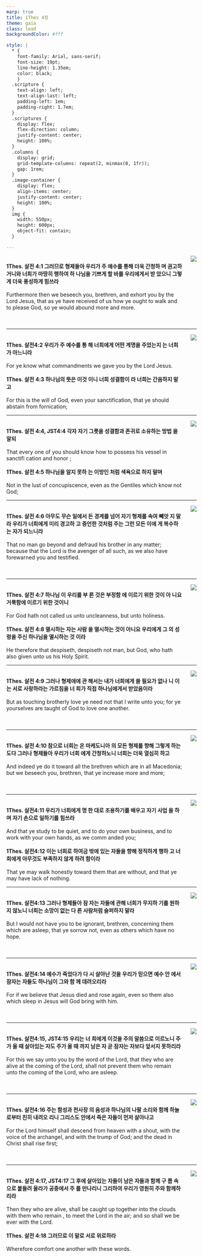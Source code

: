 ```yaml
---
marp: true
title: 1Thes 4장
theme: gaia
class: lead
backgroundColor: #fff

style: |
  * {
    font-family: Arial, sans-serif;
    font-size: 19pt;
    line-height: 1.35em;
    color: black;
    }
  .scripture {
    text-align: left;
    text-align-last: left;
    padding-left: 1em;
    padding-right: 1.7em;
  }
  .scriptures {
    display: flex;
    flex-direction: column;
    justify-content: center;
    height: 100%;
  }
  .columns {
    display: grid;
    grid-template-columns: repeat(2, minmax(0, 1fr));
    gap: 1rem;
  }
  .image-container {
    display: flex;
    align-items: center;
    justify-content: center;
    height: 100%;
  }
  img {
    width: 550px;
    height: 600px;
    object-fit: contain;
  }

---
```


<div class="columns">
  <div class="scriptures">
    <br>
    <div class="scripture">
      <b>1Thes. 살전 4:1 그러므로 형제들아 우리가 주 예수를 통해 더욱 간청하 며 권고하거니와 너희가 마땅히 행하여 하 나님을 기쁘게 할 바를 우리에게서 받 았으니 그렇게 더욱 풍성하게 힘쓰라 
      </b>
    </div>
    <br>
    <div class="scripture">Furthermore then we beseech you, brethren, and exhort you by the Lord Jesus, that as ye have received of us how ye ought to walk and to please God, so ye would abound more and more. 
    </div>
    <br>
    <div class="scripture">
      <b>
      </b>
    </div>
    <br>
    <div class="scripture">
    </div>         
  </div>
  <div class="image-container">
    <img src='../../pictures/picture_67.jpg'>
  </div>
</div>

---

<div class="columns">
  <div class="scriptures">
    <br>
    <div class="scripture">
      <b>1Thes. 살전4:2 우리가 주 예수를 통 해 너희에게 어떤 계명을 주었는지 는 너희가 아느니라 
      </b>
    </div>
    <br>
    <div class="scripture">For ye know what commandments we gave you by the Lord Jesus. 
    </div>
    <br>
    <div class="scripture">
      <b>1Thes. 살전 4:3 하나님의 뜻은 이것 이니 너희 성결함이 라 너희는 간음하지 말고 
      </b>
    </div>
    <br>
    <div class="scripture">For this is the will of God, even your sanctification, that ye should abstain from fornication; 
    </div>         
  </div>
  <div class="image-container">
    <img src='../../pictures/picture_24.jpg'>
  </div>
</div>

---

<div class="columns">
  <div class="scriptures">
    <br>
    <div class="scripture">
      <b>1Thes. 살전 4:4, JST4:4 각자 자기 그릇을 성결함과 존귀로 소유하는 방법 을 알되 
      </b>
    </div>
    <br>
    <div class="scripture">That every one of you should know how to possess his vessel in sanctifi cation and honor ; 
    </div>
    <br>
    <div class="scripture">
      <b>1Thes. 살전 4:5 하나님을 알지 못하 는 이방인 처럼 색욕으로 하지 말며 
      </b>
    </div>
    <br>
    <div class="scripture">Not in the lust of concupiscence, even as the Gentiles which know not God; 
    </div>         
  </div>
  <div class="image-container">
    <img src='../../pictures/picture_151.jpg'>
  </div>
</div>

---

<div class="columns">
  <div class="scriptures">
    <br>
    <div class="scripture">
      <b>1Thes. 살전 4:6 아무도 무슨 일에서 든 경계를 넘어 자기 형제를 속여 빼앗 지 말라 우리가 너희에게 미리 경고하 고 증언한 것처럼 주는 그런 모든 이에 게 복수하는 자가 되느니라 
      </b>
    </div>
    <br>
    <div class="scripture">That no man go beyond and defraud his brother in any matter; because that the Lord is the avenger of all such, as we also have forewarned you and testified. 
    </div>
    <br>
    <div class="scripture">
      <b>
      </b>
    </div>
    <br>
    <div class="scripture">
    </div>         
  </div>
  <div class="image-container">
    <img src='../../pictures/picture_176.jpg'>
  </div>
</div>

---

<div class="columns">
  <div class="scriptures">
    <br>
    <div class="scripture">
      <b>1Thes. 살전 4:7 하나님 이 우리를 부 른 것은 부정함 에 이르기 위한 것이 아 니요 거룩함에 이르기 위한 것이니 
      </b>
    </div>
    <br>
    <div class="scripture">For God hath not called us unto uncleanness, but unto holiness. 
    </div>
    <br>
    <div class="scripture">
      <b>1Thes. 살전 4:8 멸시하는 자는 사람 을 멸시하는 것이 아니요 우리에게 그 의 성령을 주신 하나님을 멸시하는 것 이라 
      </b>
    </div>
    <br>
    <div class="scripture">He therefore that despiseth, despiseth not man, but God, who hath also given unto us his Holy Spirit. 
    </div>         
  </div>
  <div class="image-container">
    <img src='../../pictures/picture_48.jpg'>
  </div>
</div>

---

<div class="columns">
  <div class="scriptures">
    <br>
    <div class="scripture">
      <b>1Thes. 살전 4:9 그러나 형제애에 관 해서는 내가 너희에게 쓸 필요가 없나 니 이는 서로 사랑하라는 가르침을 너 희가 직접 하나님에게서 받았음이라 
      </b>
    </div>
    <br>
    <div class="scripture">But as touching brotherly love ye need not that I write unto you; for ye yourselves are taught of God to love one another. 
    </div>
    <br>
    <div class="scripture">
      <b>
      </b>
    </div>
    <br>
    <div class="scripture">
    </div>         
  </div>
  <div class="image-container">
    <img src='../../pictures/picture_159.jpg'>
  </div>
</div>

---

<div class="columns">
  <div class="scriptures">
    <br>
    <div class="scripture">
      <b>1Thes. 살전 4:10 참으로 너희는 온 마케도니아 의 모든 형제를 향해 그렇게 하는도다 그러나 형제들아 우리가 너희 에게 간청하노니 너희는 더욱 열심히 하고 
      </b>
    </div>
    <br>
    <div class="scripture">And indeed ye do it toward all the brethren which are in all Macedonia; but we beseech you, brethren, that ye increase more and more; 
    </div>
    <br>
    <div class="scripture">
      <b>
      </b>
    </div>
    <br>
    <div class="scripture">
    </div>         
  </div>
  <div class="image-container">
    <img src='../../pictures/picture_45.jpg'>
  </div>
</div>

---

<div class="columns">
  <div class="scriptures">
    <br>
    <div class="scripture">
      <b>1Thes. 살전4:11 우리가 너희에게 명 한 대로 조용하기를 배우고 자기 사업 을 하며 자기 손으로 일하기를 힘쓰라 
      </b>
    </div>
    <br>
    <div class="scripture">And that ye study to be quiet, and to do your own business, and to work with your own hands, as we comm anded you; 
    </div>
    <br>
    <div class="scripture">
      <b>1Thes. 살전4:12 이는 너희로 하여금 밖에 있는 자들을 향해 정직하게 행하 고 너희에게 아무것도 부족하지 않게 하려 함이라 
      </b>
    </div>
    <br>
    <div class="scripture">That ye may walk honestly toward them that are without, and that ye may have lack of nothing. 
    </div>         
  </div>
  <div class="image-container">
    <img src='../../pictures/picture_81.jpg'>
  </div>
</div>

---

<div class="columns">
  <div class="scriptures">
    <br>
    <div class="scripture">
      <b>1Thes. 살전4:13 그러나 형제들아 잠 자는 자들에 관해 너희가 무지하 기를 원하지 않노니 너희는 소망이 없는 다 른 사람처럼 슬퍼하지 말라 
      </b>
    </div>
    <br>
    <div class="scripture">But I would not have you to be ignorant, brethren, concerning them which are asleep, that ye sorrow not, even as others which have no hope. 
    </div>
    <br>
    <div class="scripture">
      <b>
      </b>
    </div>
    <br>
    <div class="scripture">
    </div>         
  </div>
  <div class="image-container">
    <img src='../../pictures/picture_50.jpg'>
  </div>
</div>

---

<div class="columns">
  <div class="scriptures">
    <br>
    <div class="scripture">
      <b>1Thes. 살전4:14 예수가 죽었다가 다 시 살아난 것을 우리가 믿으면 예수 안 에서 잠자는 자들도 하나님이 그와 함 께 데려오리라 
      </b>
    </div>
    <br>
    <div class="scripture">For if we believe that Jesus died and rose again, even so them also which sleep in Jesus will God bring with him. 
    </div>
    <br>
    <div class="scripture">
      <b>
      </b>
    </div>
    <br>
    <div class="scripture">
    </div>         
  </div>
  <div class="image-container">
    <img src='../../pictures/picture_43.jpg'>
  </div>
</div>

---

<div class="columns">
  <div class="scriptures">
    <br>
    <div class="scripture">
      <b>1Thes. 살전4:15, JST4:15 우리는 너 희에게 이것을 주의 말씀으로 이르노니 주가 올 때 살아있는 자도 주가 올 때 까지 남은 자 곧 잠자는 자보다 앞서지 못하리라 
      </b>
    </div>
    <br>
    <div class="scripture">For this we say unto you by the word of the Lord, that they who are alive at the coming of the Lord, shall not prevent them who remain unto the coming of the Lord, who are asleep. 
    </div>
    <br>
    <div class="scripture">
      <b>
      </b>
    </div>
    <br>
    <div class="scripture">
    </div>         
  </div>
  <div class="image-container">
    <img src='../../pictures/picture_86.jpg'>
  </div>
</div>

---

<div class="columns">
  <div class="scriptures">
    <br>
    <div class="scripture">
      <b>1Thes. 살전4:16 주는 함성과 천사장 의 음성과 하나님의 나팔 소리와 함께 하늘로부터 친히 내려오 리니 그리스도 안에서 죽은 자들이 먼저 살아나고 
      </b>
    </div>
    <br>
    <div class="scripture">For the Lord himself shall descend from heaven with a shout, with the voice of the archangel, and with the trump of God; and the dead in Christ shall rise first; 
    </div>
    <br>
    <div class="scripture">
      <b>
      </b>
    </div>
    <br>
    <div class="scripture">
    </div>         
  </div>
  <div class="image-container">
    <img src='../../pictures/picture_127.jpg'>
  </div>
</div>

---

<div class="columns">
  <div class="scriptures">
    <br>
    <div class="scripture">
      <b>1Thes. 살전 4:17, JST4:17 그 후에 살아있는 자들이 남은 자들과 함께 구 름 속으로 붙들려 올라가 공중에서 주 를 만나리니 그리하여 우리가 영원히 주와 함께하리라 
      </b>
    </div>
    <br>
    <div class="scripture">Then they who are alive, shall be caught up together into the clouds with them who remain , to meet the Lord in the air; and so shall we be ever with the Lord. 
    </div>
    <br>
    <div class="scripture">
      <b>1Thes. 살전 4:18 그러므로 이 말로 서로 위로하라 
      </b>
    </div>
    <br>
    <div class="scripture">Wherefore comfort one another with these words.
    </div>         
  </div>
  <div class="image-container">
    <img src='../../pictures/picture_49.jpg'>
  </div>
</div>


